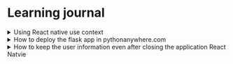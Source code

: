 # Learning journal 

<details>
<summary>  Using React native use context</summary>

## Using React native use context
`useContext` is a react native hook that helps with accessing the value of a parameter from any screen under the same context without manually passing from each screens. 

### React native hooks 
Hooks are special functions in the react that helps in manage the states in different componets. Like useState hook , helps to change the variable state. useEffect hooks the functions will be called when the screen is loaded or when the value of variable is changed. 

While useing `useEffect(()=> randomFunctions(); {},[]);` the codes in the the use effects runs the when the component loads. And if we are any variable inside the square bracket then the functions called inside the useEffect changes when the value of the variable changes like  `useEffect(()=> randomFunctions(); {},[userId]); , the codes inside the useEffect will be called whenever the value of the userId is changed.

These hooks can only be called inside a functional component in react. So a functional component is any javascript function that return jsx. Jsx is certain syntax of javascript where we create html like structues.

These hooks are very useful in my project, I use the useState to assign values to the variable. useEffects are used to show the ui according to the respective users. And the useContext was the one that helped me to pass parameters between different type of Stacks in my project.

### How it was useful in my project

So in react navigation happens by creating a navigation container that we can import from the package react-navigation and By creating Stack , where Stack is a `createStackNavigator` function we can import from react navigation. So we can create different `Stack.Navigator` inside the navigation container. And inside the `Stack.Navigators` we can use our screens by using `Stack.screen`.

So in my case I have two different types of stacks one is the AuthStack which have the screeens for user login or sign up and that is a `Stack.Navigator` and the other one is the userStack which contain the screens that the user will be using after authentication and that is a `Tab.navigator` where tab is a `createBottomTabNavigator` function that we import from `@react-navigation/bottom-tabs`. So I was troubling with moving how to move from the Stack navigator to the Tab navigator.

So I figured that out with the help of nested navigations from this article https://reactnavigation.org/docs/nesting-navigators/. by using the tab navigator as a component inside the stack navigator. And the next challege was how to pass the user id after authentication from the auth stack to userStack. Here evethough i am using the my bottoms tabs in userStack inside a stack navigator component, both are different files and different stacks. So I was struggling to find a way and then I found the `useContex` hook.

### How to use the `useContext` hook

```javascript
import React, { createContext, useState } from 'react';

export const AuthContext = createContext();

export const AuthProvider = ({ children }) => {
  const [userId, setUserId] = useState(null);
  const [emplyObject, setEmplyObject] = useState(null);
  const [emplyFlag, setEmplyFlag] = useState(null);

  return (
    <AuthContext.Provider value={{ userId, setUserId, emplyObject, setEmplyObject, emplyFlag, setEmplyFlag }}>
      {children}
    </AuthContext.Provider>
  );
};
```

So I first created a new file call `AuthContext` and we are exportinig two things from this file `AuthContext` and `AuthProvider`, these are the names give by me this can be any names. Here `Auth context` is the `createContext` function that the we import from react and `AuthProvider` is a functional component accepting a `childern` parameter. So I declared the `userId` and the `setUser Id` inside the `AuthProvider` and then the `AuthProvider` functional component is returning an `AuthContext.provider` where you can define the values that the childern of this can be used, in my case i have the `userId` and the `setUser` function inside the `value` so that any of the children element can use these. 

Then after creating the `AuthContext` file, I wrapped my Navigation container in the `App.js` file with the `AuthProvider` and then I imported the `setUserId` function in the usercreation page in the `AuthStack` and set the value for the `userId` and then when I move to the `userStack` I import the `userId` from the `AuthContext` and userthe `userId`. This is possible because as we wrapped our main navigator inside the `AuthProvider` and we can set or use the `userId` value from any screens inside the children of the `AuthProvider`, this was very useful. 

### Resources that helped me

* Crawford, T. (2023, September 22). React Navigation - Nesting Navigators. YouTube. https://www.youtube.com/watch?v=6RhOzQciVwI
* NetNinja (2020). React Context & Hooks. YouTube. https://www.youtube.com/watch?v=-40TBdSRk6E
* React Navigation. (n.d.). Nesting navigators. Retrieved October 25, 2024, from https://reactnavigation.org/docs/nesting-navigators/

</details>

<details>

  
<summary>How to deploy the flask app in pythonanywhere.com</summary>

## How to deploy the flask app in pythonanywhere.com

`pyhthonanywhere.com` helps to deploy different Python apps like Flask, and Django for free. We will be having some restriction like not able to change the url and will be having a data limit of 500mb. However, it works great.

1. Create a new account in pythonanywhere.com
2. Now we can see our dashboard and then go to the file section and create new folder that can be anything.
3. Now create a virtual environment inside the newly created folder. For that we have to go to the console tab and create a new bash console. Make sure we are inside the project directory and then run this command

   ```
   python -m venv venv
   ```
This will create a virtual environment inside the folder. I wish to share my understanding of about what is a python virtual environment

### What is a python virtual environment:

Imagine we are an artist with different projects. 
* Without vitual environment we will be having a big room with all the tools that can be used to any project.
* But with a virtual environment we will be having separate rooms for each projects having the necessary tools required for that project only. Like a little organized. 

So by creating a virtual environment to a project will be like creating a room for that project with only the necessary tools. This helps to avoid the package conflicts problems and do not commit that to the git hub as it might not work on the others and might be having security issues. 

Python Land. (n.d.). Python venv: How to create, activate, deactivate, and delete. Retrieved from https://python.land/virtual-environments/virtualenv

4. So now after creating we can activate the venv by the following command, note that the venv is the name that we given to our virtual environment that can be anything

```python
source venv/bin/activate
```
5. Create requirements.txt file, with all the required packages.

So in your computer, that is where we were running the flask app as local host we have run the following command in the flask app root directory

```python
pip freeze > requirements.txt
```

This will create a new requirements.txt file in the root directory and will list all the packages required for this project.

6. Remove the debug codes from your project:

    So in your computer before exporting the app.py file that is where we have all our apis we have to remove the code

   ```
   if __name__ == '__main__':
    app.run(debug=True, host='0.0.0.0')
   ```

   We were using this for the debug mode now we are switching to the production mode with do not need this it is a best practice for some security reasons.

7. Now in the pythonanywhere inside the our project folder that is in the files tab press the button `upload a file` and then upload the files `app.py` and the `requirements.txt` file  from your local machine.
8. Install the required packages to the virtual environment:
   ```python
   pip install -r requirements.txt
   ```
   So by the above command in the base we will be installing all of our necessary packages to our virtual environment.
9. Add the firebase configurations:
    So inside our project folder which has the app.py, requirements.txt, and the venv folder, we will create a new folder called `config` and inside the config folder upload the serviceAccountKey.json file from your computer that has the firebase configurations.
10. Create new web app:
    
     - Go to the web tab
     - Click `Add a new web app` Button
     - The create the web app by choosing the latest python version.
       
11. Update the WSGI file:

    Under the web app there is a link to modify the WSGI file:
    
    - Here change the path to the app folder. like `/home/perfectSky/mysite/venv` in my case as my user name is perfectSky
    - Change the virtual environment path. There will be a variable `VIRTUALENV = '/home/perfectSky/mysite/venv'`.

Thats all the setups just click save go back to the web tab, press reload and the our backend is live now.

</details>

<details>
  <summary>  How to keep the user information even after closing the application React Natvie </summary>

## How to keep the user information after sigin in or sigup in the local storage

So we are using Firebase Authentication persistence. This is the function allows users to remain authenticated even after closing and reopening the app. This means users don't need to log in again every time they use the application.

### Required Dependencies
```javascript
import { initializeAuth, getReactNativePersistence } from 'firebase/auth';
import AsyncStorage from '@react-native-async-storage/async-storage';
```

We need these two libraries that we can get from npm by the following command

```cmd
npm install firebase
npm install @react-native-async-storage/async-storage
```
Here the firebase auth have all the required packages related to the firebase so you don't have to add the `firebase/auth` package seprately.

### How I used this in my project

This is a how i used these packages in my project you can see the details in `src/config/firebase.js` file in React native project repository. This is really simple, I can help you to understand how this works.

```javascript
import { initializeApp } from "firebase/app";
import { getAnalytics } from "firebase/analytics";
import { initializeAuth, getReactNativePersistence } from 'firebase/auth';
import { getFirestore } from 'firebase/firestore';
import AsyncStorage from '@react-native-async-storage/async-storage';

const firebaseConfig = {
  // our firbase config that we get from the firbase not sharing due to security reasons
  };

// Initialize Firebase
const app = initializeApp(firebaseConfig);
const db = getFirestore(app);

const auth = initializeAuth(app, {
    persistence: getReactNativePersistence(AsyncStorage),
  });
const analytics = getAnalytics(app);

export{app, auth, db}
});
```


## How It Works

1. **AsyncStorage Integration**
   - Firebase uses React Native's AsyncStorage to store authentication tokens locally on the device
   - These tokens are encrypted and securely stored
   - AsyncStorage is an asynchronous, persistent, key-value storage system

2. **Authentication Flow**
   - When a user logs in or signs up, Firebase creates an authentication token
   - This token is automatically stored in AsyncStorage
   - On app restart, Firebase checks AsyncStorage for valid authentication tokens
   - If a valid token exists, the user remains authenticated

3. **Token Management**
   - Firebase automatically handles token refresh
   - Expired tokens are automatically renewed when possible
   - Invalid tokens are cleared during logout

## Usage Example

```javascript
import { onAuthStateChanged } from 'firebase/auth';

// Listen for authentication state changes
onAuthStateChanged(auth, (user) => {
  if (user) {
    // User is signed in, redirect to home screen
    // The user object will be available even after app restart
    navigation.navigate('Home');
  } else {
    // No user is signed in, show login screen
    navigation.navigate('Login');
  }
});
```

## Best Practices

1. **Authentication State Management**
   - Always use `onAuthStateChanged` listener to detect authentication state
   - Don't rely on local state alone to track authentication status
   - Handle edge cases like token expiration

2. **Security Considerations**
   - Never store sensitive information in AsyncStorage directly
   - Let Firebase handle all token management
   - Implement proper logout functionality to clear stored tokens

3. **Error Handling**
   - Implement proper error handling for authentication state changes
   - Handle cases where persistence might fail
   - Provide fallback mechanisms for authentication failures

## Common Issues and Solutions

1. **Token Persistence Issues**
   - Ensure AsyncStorage permissions are properly set
   - Check if device storage isn't full
   - Verify AsyncStorage is properly linked in your React Native project

2. **Authentication State Syncing**
   - Use `onAuthStateChanged` instead of manual checks
   - Handle authentication state changes globally
   - Implement proper loading states while checking authentication

## Testing Persistence

To test if persistence is working correctly:

1. Log in to the application
2. Force close the application
3. Reopen the application
4. Verify that the user is still authenticated
5. Check if protected routes/screens are accessible
</details>
